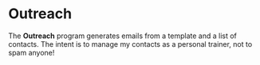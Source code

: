 # Outreach

The **Outreach** program generates emails from a template and a list of contacts.  The intent is to manage my contacts as a personal trainer, not to spam anyone!
